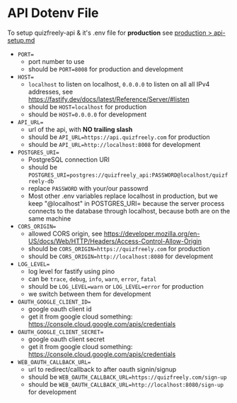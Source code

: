 # API Dotenv File

To setup quizfreely-api & it's .env file for **production** see [production > api-setup.md](../production/api-setup.md)

- `PORT=`
  - port number to use
  - should be `PORT=8008` for production and development
- `HOST=`
  - `localhost` to listen on localhost, `0.0.0.0` to listen on all all IPv4 addresses, see https://fastify.dev/docs/latest/Reference/Server/#listen
  - should be `HOST=localhost` for production
  - should be `HOST=0.0.0.0` for development
- `API_URL=`
  - url of the api, with **NO trailing slash**
  - should be `API_URL=https://api.quizfreely.com` for production
  - should be `API_URL=http://localhost:8008` for development
- `POSTGRES_URI=`
  - PostgreSQL connection URI
  - should be `POSTGRES_URI=postgres://quizfreely_api:PASSWORD@localhost/quizfreely-db`
  - replace `PASSWORD` with your/our passowrd
  - Most other .env variables replace localhost in production, but we keep "@localhost" in POSTGRES_URI= because the server process connects to the database through localhost, because both are on the same machine
- `CORS_ORIGIN=`
  - allowed CORS origin, see https://developer.mozilla.org/en-US/docs/Web/HTTP/Headers/Access-Control-Allow-Origin
  - should be `CORS_ORIGIN=https://quizfreely.com` for production
  - should be `CORS_ORIGIN=http://localhost:8080` for development
- `LOG_LEVEL=`
  - log level for fastify using pino
  - can be `trace`, `debug`, `info`, `warn`, `error`, `fatal`
  - should be `LOG_LEVEL=warn` or `LOG_LEVEL=error` for production
  - we switch between them for development
- `OAUTH_GOOGLE_CLIENT_ID=`
  - google oauth client id
  - get it from google cloud something: https://console.cloud.google.com/apis/credentials
- `OAUTH_GOOGLE_CLIENT_SECRET=`
  - google oauth client secret
  - get it from google cloud something: https://console.cloud.google.com/apis/credentials
- `WEB_OAUTH_CALLBACK_URL=`
  - url to redirect/callback to after oauth signin/signup
  - should be `WEB_OAUTH_CALLBACK_URL=https://quizfreely.com/sign-up`
  - should be `WEB_OAUTH_CALLBACK_URL=http://localhost:8080/sign-up` for development
